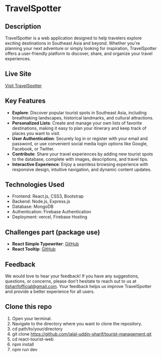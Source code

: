 # TravelSpotter

## Description

TravelSpotter is a web application designed to help travelers explore exciting destinations in Southeast Asia and beyond. Whether you're planning your next adventure or simply looking for inspiration, TravelSpotter offers a user-friendly platform to discover, share, and organize your travel experiences.

## Live Site

[Visit TravelSpotter](https://tourspotter-bb912.web.app/)

## Key Features

- **Explore**: Discover popular tourist spots in Southeast Asia, including breathtaking landscapes, historical landmarks, and cultural attractions.
- **Personalized Lists**: Create and manage your own lists of favorite destinations, making it easy to plan your itinerary and keep track of places you want to visit.
- **User Authentication**: Securely log in or register with your email and password, or use convenient social media login options like Google, Facebook, or Twitter.
- **Contribute**: Share your travel experiences by adding new tourist spots to the database, complete with images, descriptions, and travel tips.
- **Interactive Experience**: Enjoy a seamless browsing experience with responsive design, intuitive navigation, and dynamic content updates.

## Technologies Used

- Frontend: React.js, CSS3, Bootstrap
- Backend: Node.js, Express.js
- Database: MongoDB
- Authentication: Firebase Authentication
- Deployment: vercel, Firebase Hosting

## Challenges part (package use)

- **React Simple Typewriter**: [GitHub](https://www.npmjs.com/package/react-simple-typewriter)
- **React Tooltip**: [GitHub](https://react-tooltip.com/)

## Feedback

We would love to hear your feedback! If you have any suggestions, questions, or concerns, please don't hesitate to reach out to us at [itsharifofficial@gmail.com](mailto:itsharifofficial@gmail.com). Your feedback helps us improve TravelSpotter and provide a better experience for all users.

## Clone this repo
1. Open your terminal.
2. Navigate to the directory where you want to clone the repository.
3. cd path/to/your/directory
4. git clone https://github.com/jalal-uddin-sharif/tourist-management.git
5. cd react-tourist-web
6. npm install
7. npm run dev